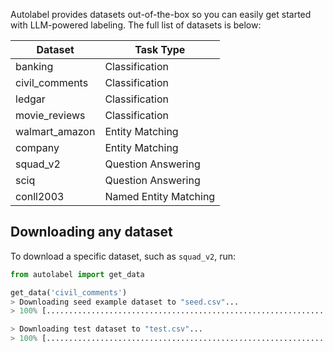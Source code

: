 Autolabel provides datasets out-of-the-box so you can easily get started with LLM-powered labeling. The full list of datasets is below:

| Dataset        | Task Type             |
| ---------------| ----------------------|
| banking        | Classification        |
| civil_comments | Classification        |
| ledgar         | Classification        |
| movie_reviews  | Classification        |
| walmart_amazon | Entity Matching       |
| company        | Entity Matching       |
| squad_v2       | Question Answering    |
| sciq           | Question Answering    |
| conll2003      | Named Entity Matching |


## Downloading any dataset

To download a specific dataset, such as `squad_v2`, run:
```python
from autolabel import get_data

get_data('civil_comments')
> Downloading seed example dataset to "seed.csv"...
> 100% [..............................................................................] 65757 / 65757

> Downloading test dataset to "test.csv"...
> 100% [............................................................................] 610663 / 610663
```